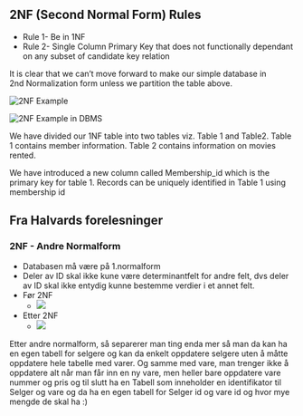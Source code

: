 ## 2NF (Second Normal Form) Rules

-   Rule 1- Be in 1NF
-   Rule 2- Single Column Primary Key that does not functionally dependant on any subset of candidate key relation

It is clear that we can’t move forward to make our simple database in 2nd Normalization form unless we partition the table above.

![2NF Example](https://www.guru99.com/images/Table2.png "Table 1")

![2NF Example in DBMS](https://www.guru99.com/images/Table1.png "Table 2")

We have divided our 1NF table into two tables viz. Table 1 and Table2. Table 1 contains member information. Table 2 contains information on movies rented.

We have introduced a new column called Membership_id which is the primary key for table 1. Records can be uniquely identified in Table 1 using membership id



## Fra Halvards forelesninger

### 2NF - Andre Normalform

-   Databasen må være på 1.normalform
-   Deler av ID skal ikke kune være determinantfelt for andre felt, dvs deler av ID skal ikke entydig kunne bestemme verdier i et annet felt.
-   Før 2NF
    -   ![](https://i.imgur.com/EBRwaqS.png)
-   Etter 2NF
    -   ![](https://i.imgur.com/nu0jzQP.png)

Etter andre normalform, så separerer man ting enda mer så man da kan ha en egen tabell for selgere og kan da enkelt oppdatere selgere uten å måtte oppdatere hele tabelle med varer. Og samme med vare, man trenger ikke å oppdatere alt når man får inn en ny vare, men heller bare oppdatere vare nummer og pris og til slutt ha en Tabell som inneholder en identifikator til Selger og vare og da ha en egen tabell for Selger id og vare id og hvor mye mengde de skal ha :)